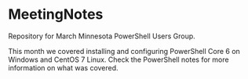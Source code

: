 # MeetingNotes

Repository for March Minnesota PowerShell Users Group.

This month we covered installing and configuring PowerShell Core 6 on Windows and CentOS 7 Linux. Check the PowerShell notes for more information on what was covered.
